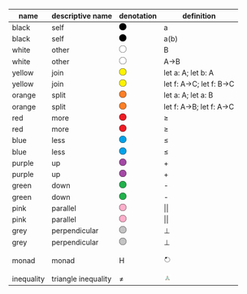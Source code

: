 | name       | descriptive name                   |	denotation    | definition
|------------|------------------------------------|---------------|--------------------------
| black      | self                               | <img src="/img/black_circle.png" alt="black circle" style="height:1em;"/>   | a
| black	     | self                               | <img src="/img/black_circle.png" alt="black circle" style="height:1em;"/>   | a(b)
| white      | other                              | <img src="/img/white_circle.png" alt="white circle" style="height:1em;"/>   | B
| white	     | other                              | <img src="/img/white_circle.png" alt="white circle" style="height:1em;"/>   | A->B
| yellow     | join                               | <img src="/img/yellow_circle.png" alt="yellow circle" style="height:1em;"/> |	let a: A; let b: A
| yellow     | join                               | <img src="/img/yellow_circle.png" alt="yellow circle" style="height:1em;"/> |	let f: A->C; let f: B->C
| orange     | split                              | <img src="/img/orange_circle.png" alt="orange circle" style="height:1em;"/> |	let a: A; let a: B
| orange     | split                              | <img src="/img/orange_circle.png" alt="orange circle" style="height:1em;"/> |	let f: A->B; let f: A->C
| red        | more                               | <img src="/img/red_circle.png" alt="red circle" style="height:1em;"/>       |	≥
| red        | more                               | <img src="/img/red_circle.png" alt="red circle" style="height:1em;"/>       |	≥
| blue       | less                               | <img src="/img/blue_circle.png" alt="blue circle" style="height:1em;"/>     |	≤
| blue	     | less                               | <img src="/img/blue_circle.png" alt="blue circle" style="height:1em;"/>     | ≤
| purple     | up                                 | <img src="/img/purple_circle.png" alt="purple circle" style="height:1em;"/> |	+
| purple     | up                                 | <img src="/img/purple_circle.png" alt="purple circle" style="height:1em;"/> |	+
| green	     | down                               | <img src="/img/green_circle.png" alt="green circle" style="height:1em;"/>   |	-
| green	     | down                               | <img src="/img/green_circle.png" alt="green circle" style="height:1em;"/>   |	-
| pink	     | parallel                           | <img src="/img/pink_circle.png" alt="pink circle" style="height:1em;"/>     |	\|\|
| pink	     | parallel                           | <img src="/img/pink_circle.png" alt="pink circle" style="height:1em;"/>     |	\|\|
| grey	     | perpendicular                      | <img src="/img/grey_circle.png" alt="grey circle" style="height:1em;"/>     |	⊥
| grey	     | perpendicular                      | <img src="/img/grey_circle.png" alt="grey circle" style="height:1em;"/>     |	⊥
| monad	     | monad                              | <p title="diagram looks like a Hydrogen Atom">H</p>                         | <img src="/img/monad.png" alt="monad" style="height:1em;"/>
| inequality | triangle inequality                | ≠                                                                           | <img src="/img/triangle_inequality.png" alt="inequality" style="height:1em;"/>
